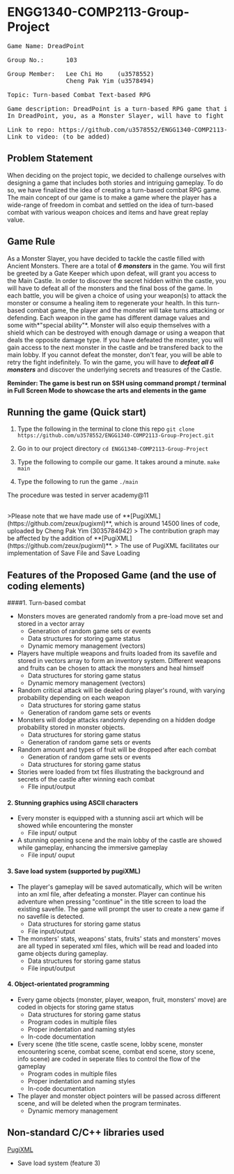 # ENGG1340-COMP2113-Group-Project

<pre>
Game Name: DreadPoint

Group No.:      103

Group Member:   Lee Chi Ho    (u3578552)
                Cheng Pak Yim (u3578494)

Topic: Turn-based Combat Text-based RPG

Game description: DreadPoint is a turn-based RPG game that is focusing on the fun and strategic combat with stories being told after each battle.
In DreadPoint, you, as a Monster Slayer, will have to fight the monsters in a historic Castle to uncover the hidden stories and histories, using the weapons and healing items you collect on the way.

Link to repo: https://github.com/u3578552/ENGG1340-COMP2113-Group-Project
Link to video: (to be added)
</pre>

## **Problem Statement**
When deciding on the project topic, we decided to challenge ourselves with designing a game that includes both stories and intriguing gameplay. To do so, we have finalized the idea of creating a turn-based combat RPG game.<br>
The main concept of our game is to make a game where the player has a wide-range of freedom in combat and settled on the idea of turn-based combat with various weapon choices and items and have great replay value.

## **Game Rule**  
As a Monster Slayer, you have decided to tackle the castle filled with Ancient Monsters.
There are a total of ***6 monsters*** in the game. You will first be greeted by a Gate Keeper which upon defeat, will grant you access to the Main Castle.
In order to discover the secret hidden within the castle, you will have to defeat all of the monsters and the final boss of the game.
In each battle, you will be given a choice of using your weapon(s) to attack the monster or consume a healing item to regenerate your health.
In this turn-based combat game, the player and the monster will take turns attacking or defending.
Each weapon in the game has different damage values and some with*"special ability"*.
Monster will also equip themselves with a shield which can be destroyed with enough damage or using a weapon that deals the opposite damage type.
If you have defeated the monster, you will gain access to the next monster in the castle and be transfered back to the main lobby.
If you cannot defeat the monster, don't fear, you will be able to retry the fight indefinitely.
To win the game, you will have to ***defeat all 6 monsters*** and discover the underlying secrets and treasures of the Castle.

**Reminder: The game is best run on SSH using command prompt / terminal in Full Screen Mode to showcase the arts and elements in the game**

## Running the game (Quick start)
1. Type the following in the terminal to clone this repo
`git clone https://github.com/u3578552/ENGG1340-COMP2113-Group-Project.git`

2. Go in to our project directory
`cd ENGG1340-COMP2113-Group-Project`

3. Type the following to compile our game. It takes around a minute.
`make main`

4. Type the following to run the game
`./main`

The procedure was tested in server academy@11

<br>
>Please note that we have made use of **[PugiXML](https://github.com/zeux/pugixml)**, which is around 14500 lines of code, uploaded by Cheng Pak Yim (3035784942)
> The contribution graph may be affected by the addition of **[PugiXML](https://github.com/zeux/pugixml)**.
> The use of PugiXML facilitates our implementation of Save File and Save Loading
</br>


## Features of the Proposed Game (and the use of coding elements)

####1. Turn-based combat
* Monsters moves are generated randomly from a pre-load move set and stored in a vector array
	 * Generation of random game sets or events
	 * Data structures for storing game status
	 * Dynamic memory management (vectors)
* Players have multiple weapons and fruits loaded from its savefile and stored in vectors array to form an inventory system. Different weapons and fruits can be chosen to attack the monsters and heal himself
	 * Data structures for storing game status
	 * Dynamic memory management (vectors)
* Random critical attack will be dealed during player's round, with varying probability depending on each weapon
	 * Data structures for storing game status
	 * Generation of random game sets or events
* Monsters will dodge attacks randomly depending on a hidden dodge probability stored in monster objects.
	 * Data structures for storing game status
	 * Generation of random game sets or events
* Random amount and types of fruit will be dropped after each combat
	 * Generation of random game sets or events
	 * Data structures for storing game status
* Stories were loaded from txt files illustrating the background and secrets of the castle after winning each combat
	* FIle input/output

#### 2.  Stunning graphics using ASCII characters
* Every monster is equipped with a stunning ascii art which will be showed while encountering the monster
	 * File input/ output
* A stunning opening scene and the main lobby of the castle are showed while gameplay, enhancing the immersive gameplay
	 * File input/ ouput

#### 3. Save load system (supported by pugiXML)
* The player's gameplay will be saved automatically, which will be writen into an xml file, after defeating a monster. Player can continue his adventure when pressing "continue" in the title screen to load the existing savefile. The game will prompt the user to create a new game if no savefile is detected.
	 * Data structures for storing game status
	 * File input/output
* The monsters' stats, weapons' stats, fruits' stats and monsters' moves are all typed in seperated xml files, which will be read and loaded into game objects during gameplay.
	 * Data structures for storing game status
	 * File input/output

#### 4. Object-orientated programming
* Every game objects (monster, player, weapon, fruit, monsters' move) are coded in objects for storing game status
	 * Data structures for storing game status
	 * Program codes in multiple files
	 * Proper indentation and naming styles
	 * In-code documentation
* Every scene (the title scene, castle scene, lobby scene, monster encountering scene, combat scene, combat end scene, story scene, info scene) are coded in seperate files to control the flow of the gameplay
	 * Program codes in multiple files
	 * Proper indentation and naming styles
	 * In-code documentation
* The player and monster object pointers will be passed across different scene, and will be deleted when the program terminates.
	 * Dynamic memory management

## Non-standard C/C++ libraries used
[PugiXML](https://github.com/zeux/pugixml)
* Save load system (feature 3)
